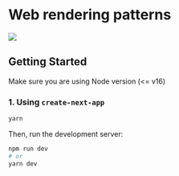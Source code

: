 # Web rendering patterns

<img src="https://res.cloudinary.com/ddxwdqwkr/image/upload/v1658990025/patterns.dev/4.1.png"/>

## Getting Started

Make sure you are using Node version (<= v16)

### 1. Using `create-next-app`

```bash
yarn
```

Then, run the development server:

```bash
npm run dev
# or
yarn dev
```
